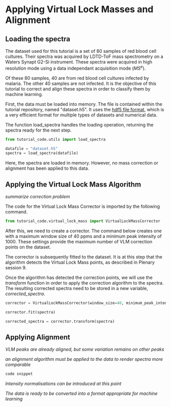 # Applying Virtual Lock Masses and Alignment

## Loading the spectra

The dataset used for this tutorial is a set of 80 samples of red blood cell cultures. 
Their spectra was acquired by LDTD-ToF mass spectrometry on a Waters Synapt G2-Si instrument. 
These spectra were acquired in high resolution mode using a data independant acquisition mode ($MS^e$).

Of these 80 samples, 40 are from red blood cell cultures infected by malaria. 
The other 40 samples are not infected. It is the objective of this tutorial to correct and align these spectra in order to classify them by machine learning.

First, the data must be loaded into memory. The file is contained within the tutorial repository, named "dataset.h5". 
It uses the [hdf5 file format](https://en.wikipedia.org/wiki/Hierarchical_Data_Format), which is a very efficient format for multiple types of datasets and numerical data.

The function load_spectra handles the loading operation, returning the spectra ready for the next step.

```python
from tutorial_code.utils import load_spectra

datafile = "dataset.h5"
spectra = load_spectra(datafile)
```
Here, the spectra are loaded in memory. 
However, no mass correction or alignment has been applied to this data.

## Applying the Virtual Lock Mass Algorithm

*summarize correction problem*

The code for the Virtual Lock Mass Corrector is imported by the following command.

```python
from tutorial_code.virtual_lock_mass import VirtualLockMassCorrector
```

After this, we need to create a corrector.
The command below creates one with a maximum window size of 40 ppms and a minimum peak intensity of 1000.
These settings provide the maximum number of VLM correction points on the dataset.

The corrector is subsequently fitted to the dataset.
It is at this step that the algorithm detects the Virtual Lock Mass points, as described in Plenary session 9.

Once the algorithm has detected the correction points, we will use the *transform* function in order to apply the correction algorithm to the spectra.
The resulting corrected spectra need to be stored in a new variable, *corrected_spectra*.

```python
corrector = VirtualLockMassCorrector(window_size=40, minimum_peak_intensity=1000)

corrector.fit(spectra)

corrected_spectra = corrector.transform(spectra)
```

## Applying Alignment

*VLM peaks are already aligned, but some variation remains on other peaks*

*an alignment algorithm must be applied to the data to render spectra more comparable*

```python
code snippet
```

*Intensity normalisations can be introduced at this point*

*The data is ready to be converted into a format appropriate for machine learning*
